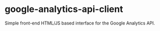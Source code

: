 google-analytics-api-client
===========================

Simple front-end HTML/JS based interface for the Google Analytics API.
